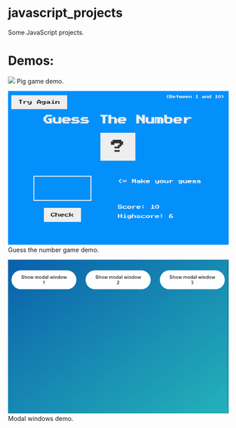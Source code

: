 # javascript_projects
Some JavaScript projects.

# Demos:

![](demoPigGame.gif)
Pig game demo.

![](demoNumber.gif)
Guess the number game demo.

![](demoModal.gif)
Modal windows demo.


